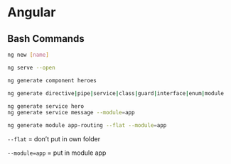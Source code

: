 # Angular
## Bash Commands
```bash
ng new [name]

ng serve --open

ng generate component heroes

ng generate directive|pipe|service|class|guard|interface|enum|module

ng generate service hero
ng generate service message --module=app

ng generate module app-routing --flat --module=app
```

`--flat` = don’t put in own folder

`--module=app` = put in module app
